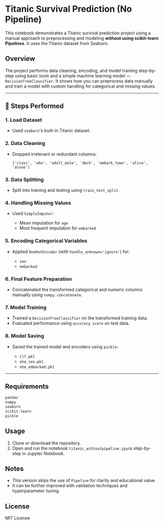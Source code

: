 # Titanic Survival Prediction (No Pipeline)

This notebook demonstrates a Titanic survival prediction project using a manual approach to preprocessing and modeling **without using scikit-learn Pipelines**. It uses the Titanic dataset from Seaborn.

## Overview

The project performs data cleaning, encoding, and model training step-by-step using basic tools and a simple machine learning model — `DecisionTreeClassifier`. It shows how you can preprocess data manually and train a model with custom handling for categorical and missing values.

---

## 📂 Steps Performed

### 1. Load Dataset

* Used `seaborn`'s built-in Titanic dataset.

### 2. Data Cleaning

* Dropped irrelevant or redundant columns:

  ```
  ['class', 'who', 'adult_male', 'deck', 'embark_town', 'alive', 'alone']
  ```

### 3. Data Splitting

* Split into training and testing using `train_test_split`.

### 4. Handling Missing Values

* Used `SimpleImputer`:

  * Mean imputation for `age`
  * Most frequent imputation for `embarked`

### 5. Encoding Categorical Variables

* Applied `OneHotEncoder` (with `handle_unknown='ignore'`) for:

  * `sex`
  * `embarked`

### 6. Final Feature Preparation

* Concatenated the transformed categorical and numeric columns manually using `numpy.concatenate`.

### 7. Model Training

* Trained a `DecisionTreeClassifier` on the transformed training data.
* Evaluated performance using `accuracy_score` on test data.

### 8. Model Saving

* Saved the trained model and encoders using `pickle`:

  * `clf.pkl`
  * `ohe_sex.pkl`
  * `ohe_embarked.pkl`

---

## Requirements

```bash
pandas
numpy
seaborn
scikit-learn
pickle
```

## Usage

1. Clone or download the repository.
2. Open and run the notebook `titanic_wihtoutpipeline.ipynb` step-by-step in Jupyter Notebook.

## Notes

* This version skips the use of `Pipeline` for clarity and educational value.
* It can be further improved with validation techniques and hyperparameter tuning.

## License

MIT License

